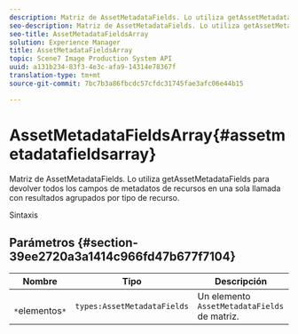 ```yaml
---
description: Matriz de AssetMetadataFields. Lo utiliza getAssetMetadataFields para devolver todos los campos de metadatos de recursos en una sola llamada con resultados agrupados por tipo de recurso.
seo-description: Matriz de AssetMetadataFields. Lo utiliza getAssetMetadataFields para devolver todos los campos de metadatos de recursos en una sola llamada con resultados agrupados por tipo de recurso.
seo-title: AssetMetadataFieldsArray
solution: Experience Manager
title: AssetMetadataFieldsArray
topic: Scene7 Image Production System API
uuid: a131b234-83f3-4e3c-afa9-14314e78367f
translation-type: tm+mt
source-git-commit: 7bc7b3a86fbcdc57cfdc31745fae3afc06e44b15

---
```



# AssetMetadataFieldsArray{#assetmetadatafieldsarray}

Matriz de AssetMetadataFields. Lo utiliza getAssetMetadataFields para devolver todos los campos de metadatos de recursos en una sola llamada con resultados agrupados por tipo de recurso.

Sintaxis

## Parámetros {#section-39ee2720a3a1414c966fd47b677f7104}

| Nombre | Tipo | Descripción |
|---|---|---|
| ` *`elementos`*` | `types:AssetMetadataFields` | Un elemento `AssetMetadataFields` de matriz. |

